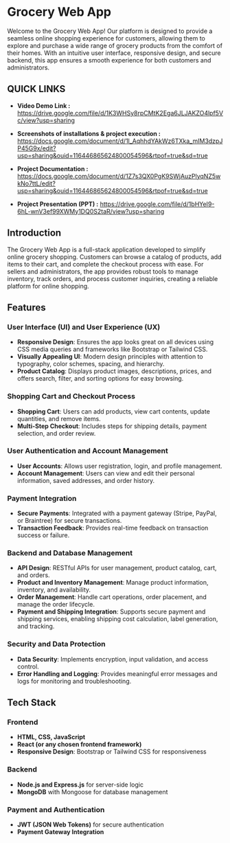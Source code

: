 # **Grocery Web App**

Welcome to the Grocery Web App! Our platform is designed to provide a seamless online shopping experience for customers, allowing them to explore and purchase a wide range of grocery products from the comfort of their homes. With an intuitive user interface, responsive design, and secure backend, this app ensures a smooth experience for both customers and administrators.
## QUICK LINKS

- **Video Demo Link :** https://drive.google.com/file/d/1K3WHSy8rpCMtK2Ega6JLJAKZO4lpf5Vc/view?usp=sharing 
  
- **Screenshots of installations & project execution :** https://docs.google.com/document/d/1l_AqhhdYAkWz6TXka_mIM3dzpJP45G9x/edit?usp=sharing&ouid=116446865624800054596&rtpof=true&sd=true

- **Project Documentation :** https://docs.google.com/document/d/1Z7s3QX0PgK9SWjAuzPlyqNZ5wkNo7ttL/edit?usp=sharing&ouid=116446865624800054596&rtpof=true&sd=true
- **Project Presentation (PPT) :** https://drive.google.com/file/d/1bHYeI9-6hL-wnV3ef99XWMy1DQ0S2taR/view?usp=sharing

## Introduction
The Grocery Web App is a full-stack application developed to simplify online grocery shopping. Customers can browse a catalog of products, add items to their cart, and complete the checkout process with ease. For sellers and administrators, the app provides robust tools to manage inventory, track orders, and process customer inquiries, creating a reliable platform for online shopping.

## Features
### User Interface (UI) and User Experience (UX)
- **Responsive Design**: Ensures the app looks great on all devices using CSS media queries and frameworks like Bootstrap or Tailwind CSS.
- **Visually Appealing UI**: Modern design principles with attention to typography, color schemes, spacing, and hierarchy.
- **Product Catalog**: Displays product images, descriptions, prices, and offers search, filter, and sorting options for easy browsing.
  
### Shopping Cart and Checkout Process
- **Shopping Cart**: Users can add products, view cart contents, update quantities, and remove items.
- **Multi-Step Checkout**: Includes steps for shipping details, payment selection, and order review.

### User Authentication and Account Management
- **User Accounts**: Allows user registration, login, and profile management.
- **Account Management**: Users can view and edit their personal information, saved addresses, and order history.

### Payment Integration
- **Secure Payments**: Integrated with a payment gateway (Stripe, PayPal, or Braintree) for secure transactions.
- **Transaction Feedback**: Provides real-time feedback on transaction success or failure.

### Backend and Database Management
- **API Design**: RESTful APIs for user management, product catalog, cart, and orders.
- **Product and Inventory Management**: Manage product information, inventory, and availability.
- **Order Management**: Handle cart operations, order placement, and manage the order lifecycle.
- **Payment and Shipping Integration**: Supports secure payment and shipping services, enabling shipping cost calculation, label generation, and tracking.
  
### Security and Data Protection
- **Data Security**: Implements encryption, input validation, and access control.
- **Error Handling and Logging**: Provides meaningful error messages and logs for monitoring and troubleshooting.

## Tech Stack
### Frontend
- **HTML, CSS, JavaScript**
- **React (or any chosen frontend framework)**
- **Responsive Design**: Bootstrap or Tailwind CSS for responsiveness

### Backend
- **Node.js and Express.js** for server-side logic
- **MongoDB** with Mongoose for database management

### Payment and Authentication
- **JWT (JSON Web Tokens)** for secure authentication
- **Payment Gateway Integration** 


